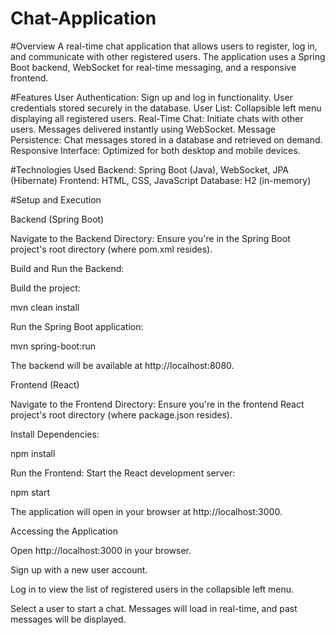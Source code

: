 # Chat-Application

#Overview
A real-time chat application that allows users to register, log in, and communicate with other registered users. The application uses a Spring Boot backend, WebSocket for real-time messaging, and a responsive frontend.

#Features
User Authentication:
Sign up and log in functionality.
User credentials stored securely in the database.
User List:
Collapsible left menu displaying all registered users.
Real-Time Chat:
Initiate chats with other users.
Messages delivered instantly using WebSocket.
Message Persistence:
Chat messages stored in a database and retrieved on demand.
Responsive Interface:
Optimized for both desktop and mobile devices.

#Technologies Used
Backend: Spring Boot (Java), WebSocket, JPA (Hibernate)
Frontend: HTML, CSS, JavaScript
Database: H2 (in-memory)

#Setup and Execution

Backend (Spring Boot)

Navigate to the Backend Directory:
Ensure you're in the Spring Boot project's root directory (where pom.xml resides).

Build and Run the Backend:

Build the project:

mvn clean install

Run the Spring Boot application:

mvn spring-boot:run

The backend will be available at http://localhost:8080.

Frontend (React)

Navigate to the Frontend Directory:
Ensure you're in the frontend React project's root directory (where package.json resides).

Install Dependencies:

npm install

Run the Frontend:
Start the React development server:

npm start

The application will open in your browser at http://localhost:3000.

Accessing the Application

Open http://localhost:3000 in your browser.

Sign up with a new user account.

Log in to view the list of registered users in the collapsible left menu.

Select a user to start a chat. Messages will load in real-time, and past messages will be displayed.

